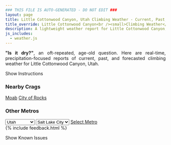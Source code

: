 ```yaml
---
### THIS FILE IS AUTO-GENERATED - DO NOT EDIT ###
layout: page
title: Little Cottonwood Canyon, Utah Climbing Weather - Current, Past, and Forecasted Report
title_override: Little Cottonwood Canyon<br /><small>Climbing Weather</small>
description: A lightweight weather report for Little Cottonwood Canyon, Utah. Optimized for slow internet connections.
js_includes:
  - weather.js
---
```


<section class="measure center lh-copy f5-ns f6 ph2 mv4" style="text-align: justify;">
<strong>"Is it dry?"</strong>, an oft-repeated, age-old question. Here are real-time,
precipitation-focused reports of current, past, and forecasted climbing weather for Little Cottonwood Canyon, Utah.
</section>

<p id="settings-toggle" class="mw5 b center tc hover-light-red black-70 pointer">Show Instructions</p>
<section id="settings" class="overflow-hidden" style="display:none;">
    <div class="mv2 ph2 center">
        <div class="fn f6 tc pv2">
            <p class="measure lh-copy center"><strong>Show/hide hourly forecasts</strong> by clicking the desired day.</p>
            <hr class="mw5 p0 mv2 o-60 b0 bt b--light-red light-red bg-light-red">
            <p class="measure lh-copy center"><strong>Current and Past conditions</strong> are measured by the nearest weather station. <strong>Forecast conditions</strong> are calculated and polled separately.</p>
            <hr class="mw5 p0 mv2 o-60 b0 bt b--light-red light-red bg-light-red">
            <p class="measure lh-copy center"><strong>Having issues?</strong> Try <a id="clear-cache" class="no-underline relative fancy-link light-red hover-light-red" href="#">clearing the local cache</a>.</p>
            <hr class="mw5 p0 mv2 o-60 b0 bt b--light-red light-red bg-light-red">
            <p class="measure lh-copy center">Weather data sourced from <a class="no-underline fancy-link relative light-red" target="_blank" href="https://www.weather.gov/documentation/services-web-api">weather.gov</a>.</p>
        </div>
    </div>
</section>
<section id="weather" data-crag="little-cottonwood-canyon-utah" class="mv4-ns mv3 ph2 center"></section>
<section id="nearby" class="tc lh-copy">
  <h3>Nearby Crags</h3>
<a class="nowrap no-underline fancy-link relative light-red mh3" href="/crags/moab-utah-weather.html">Moab</a>
<a class="nowrap no-underline fancy-link relative light-red mh3" href="/crags/city-of-rocks-idaho-weather.html">City of Rocks</a>
</section>
<section id="nearby" class="tc lh-copy">
  <h3>Other Metros</h3>
  <select class="ma1 bg-near-white pa2" id="stateSel">
    <option value="Texas">Texas</option>
    <option value="Washington">Washington</option>
    <option value="Colorado">Colorado</option>
    <option value="Tennessee">Tennessee</option>
    <option value="Utah" selected>Utah</option>
    <option value="California">California</option>
  </select>
  <select class="ma1 bg-near-white pa2" id="citySel">
    <option value="Salt Lake City" selected>Salt Lake City</option>
  </select>
  <a id="selectMetro" class="f6 link dim ph3 pv2 ma1 dib white bg-light-red" href="/crags/salt-lake-city-utah-weather.html">Select Metro</a>
  <script>
    var states = [];
    states["Texas"] = "Austin"
    states["Washington"] = "Seattle"
    states["Colorado"] = "Denver"
    states["Tennessee"] = "Nashville"
    states["Utah"] = "Salt Lake City"
    states["California"] = "San Francisco|Los Angeles"
  </script>
</section>
{% include feedback.html %}
<p id="issues-toggle" class="mw5 b center tc hover-light-red black-70 pointer">Show Known Issues</p>
<section id="issues" class="overflow-hidden tc f6">
</section>

<script>
  var weekly_SLC_102_165 = {"updated":"2021-04-29T08:33:39+00:00","units":"us","forecastGenerator":"BaselineForecastGenerator","generatedAt":"2021-04-29T08:42:06+00:00","updateTime":"2021-04-29T08:33:39+00:00","validTimes":"2021-04-29T02:00:00+00:00/P7DT23H","elevation":{"value":1872.0816,"unitCode":"unit:m"},"periods":[{"number":1,"name":"Overnight","startTime":"2021-04-29T02:00:00-06:00","endTime":"2021-04-29T06:00:00-06:00","isDaytime":false,"temperature":40,"temperatureUnit":"F","temperatureTrend":null,"windSpeed":"8 mph","windDirection":"E","icon":"https://api.weather.gov/icons/land/night/few?size=medium","shortForecast":"Mostly Clear","detailedForecast":"Mostly clear, with a low around 40. East wind around 8 mph."},{"number":2,"name":"Thursday","startTime":"2021-04-29T06:00:00-06:00","endTime":"2021-04-29T18:00:00-06:00","isDaytime":true,"temperature":66,"temperatureUnit":"F","temperatureTrend":null,"windSpeed":"6 mph","windDirection":"NNW","icon":"https://api.weather.gov/icons/land/day/few?size=medium","shortForecast":"Sunny","detailedForecast":"Sunny, with a high near 66. North northwest wind around 6 mph."},{"number":3,"name":"Thursday Night","startTime":"2021-04-29T18:00:00-06:00","endTime":"2021-04-30T06:00:00-06:00","isDaytime":false,"temperature":49,"temperatureUnit":"F","temperatureTrend":null,"windSpeed":"6 mph","windDirection":"ENE","icon":"https://api.weather.gov/icons/land/night/few?size=medium","shortForecast":"Mostly Clear","detailedForecast":"Mostly clear, with a low around 49. East northeast wind around 6 mph."},{"number":4,"name":"Friday","startTime":"2021-04-30T06:00:00-06:00","endTime":"2021-04-30T18:00:00-06:00","isDaytime":true,"temperature":75,"temperatureUnit":"F","temperatureTrend":null,"windSpeed":"6 mph","windDirection":"SSW","icon":"https://api.weather.gov/icons/land/day/few?size=medium","shortForecast":"Sunny","detailedForecast":"Sunny, with a high near 75. South southwest wind around 6 mph."},{"number":5,"name":"Friday Night","startTime":"2021-04-30T18:00:00-06:00","endTime":"2021-05-01T06:00:00-06:00","isDaytime":false,"temperature":54,"temperatureUnit":"F","temperatureTrend":null,"windSpeed":"6 mph","windDirection":"SE","icon":"https://api.weather.gov/icons/land/night/sct?size=medium","shortForecast":"Partly Cloudy","detailedForecast":"Partly cloudy, with a low around 54. Southeast wind around 6 mph."},{"number":6,"name":"Saturday","startTime":"2021-05-01T06:00:00-06:00","endTime":"2021-05-01T18:00:00-06:00","isDaytime":true,"temperature":74,"temperatureUnit":"F","temperatureTrend":null,"windSpeed":"8 mph","windDirection":"SSW","icon":"https://api.weather.gov/icons/land/day/bkn?size=medium","shortForecast":"Partly Sunny","detailedForecast":"Partly sunny, with a high near 74."},{"number":7,"name":"Saturday Night","startTime":"2021-05-01T18:00:00-06:00","endTime":"2021-05-02T06:00:00-06:00","isDaytime":false,"temperature":47,"temperatureUnit":"F","temperatureTrend":null,"windSpeed":"7 mph","windDirection":"NNW","icon":"https://api.weather.gov/icons/land/night/bkn?size=medium","shortForecast":"Mostly Cloudy","detailedForecast":"Mostly cloudy, with a low around 47."},{"number":8,"name":"Sunday","startTime":"2021-05-02T06:00:00-06:00","endTime":"2021-05-02T18:00:00-06:00","isDaytime":true,"temperature":59,"temperatureUnit":"F","temperatureTrend":null,"windSpeed":"6 to 10 mph","windDirection":"NNW","icon":"https://api.weather.gov/icons/land/day/rain_showers/tsra_sct?size=medium","shortForecast":"Chance Rain Showers","detailedForecast":"A chance of rain showers before noon, then a chance of showers and thunderstorms. Partly sunny, with a high near 59."},{"number":9,"name":"Sunday Night","startTime":"2021-05-02T18:00:00-06:00","endTime":"2021-05-03T06:00:00-06:00","isDaytime":false,"temperature":40,"temperatureUnit":"F","temperatureTrend":null,"windSpeed":"7 to 12 mph","windDirection":"NW","icon":"https://api.weather.gov/icons/land/night/sct?size=medium","shortForecast":"Partly Cloudy","detailedForecast":"Partly cloudy, with a low around 40."},{"number":10,"name":"Monday","startTime":"2021-05-03T06:00:00-06:00","endTime":"2021-05-03T18:00:00-06:00","isDaytime":true,"temperature":56,"temperatureUnit":"F","temperatureTrend":null,"windSpeed":"9 mph","windDirection":"NW","icon":"https://api.weather.gov/icons/land/day/snow?size=medium","shortForecast":"Slight Chance Rain And Snow Showers","detailedForecast":"A slight chance of rain and snow showers. Mostly sunny, with a high near 56."},{"number":11,"name":"Monday Night","startTime":"2021-05-03T18:00:00-06:00","endTime":"2021-05-04T06:00:00-06:00","isDaytime":false,"temperature":40,"temperatureUnit":"F","temperatureTrend":null,"windSpeed":"6 to 9 mph","windDirection":"NNE","icon":"https://api.weather.gov/icons/land/night/sct?size=medium","shortForecast":"Partly Cloudy","detailedForecast":"Partly cloudy, with a low around 40."},{"number":12,"name":"Tuesday","startTime":"2021-05-04T06:00:00-06:00","endTime":"2021-05-04T18:00:00-06:00","isDaytime":true,"temperature":60,"temperatureUnit":"F","temperatureTrend":null,"windSpeed":"6 to 9 mph","windDirection":"WSW","icon":"https://api.weather.gov/icons/land/day/sct/rain_showers?size=medium","shortForecast":"Mostly Sunny then Slight Chance Rain Showers","detailedForecast":"A slight chance of rain showers after noon. Mostly sunny, with a high near 60."},{"number":13,"name":"Tuesday Night","startTime":"2021-05-04T18:00:00-06:00","endTime":"2021-05-05T06:00:00-06:00","isDaytime":false,"temperature":43,"temperatureUnit":"F","temperatureTrend":null,"windSpeed":"6 to 9 mph","windDirection":"NNE","icon":"https://api.weather.gov/icons/land/night/few?size=medium","shortForecast":"Mostly Clear","detailedForecast":"Mostly clear, with a low around 43."},{"number":14,"name":"Wednesday","startTime":"2021-05-05T06:00:00-06:00","endTime":"2021-05-05T18:00:00-06:00","isDaytime":true,"temperature":66,"temperatureUnit":"F","temperatureTrend":null,"windSpeed":"7 mph","windDirection":"SW","icon":"https://api.weather.gov/icons/land/day/few?size=medium","shortForecast":"Sunny","detailedForecast":"Sunny, with a high near 66."}]}
  var hourly_SLC_102_165 = {"@context":["https://geojson.org/geojson-ld/geojson-context.jsonld",{"@version":"1.1","wx":"https://api.weather.gov/ontology#","geo":"http://www.opengis.net/ont/geosparql#","unit":"http://codes.wmo.int/common/unit/","@vocab":"https://api.weather.gov/ontology#"}],"type":"Feature","geometry":{"type":"Polygon","coordinates":[[[-111.7980097,40.5728371],[-111.79443739999999,40.5510443],[-111.765784,40.5537528],[-111.7693503,40.575545899999995],[-111.7980097,40.5728371]]]},"properties":{"updated":"2021-04-29T08:33:39+00:00","units":"us","forecastGenerator":"HourlyForecastGenerator","generatedAt":"2021-04-29T08:42:07+00:00","updateTime":"2021-04-29T08:33:39+00:00","validTimes":"2021-04-29T02:00:00+00:00/P7DT23H","elevation":{"value":1872.0816,"unitCode":"unit:m"},"periods":[{"number":1,"name":"","startTime":"2021-04-29T02:00:00-06:00","endTime":"2021-04-29T03:00:00-06:00","isDaytime":false,"temperature":43,"temperatureUnit":"F","temperatureTrend":null,"windSpeed":"8 mph","windDirection":"E","icon":"https://api.weather.gov/icons/land/night/skc?size=small","shortForecast":"Clear","detailedForecast":""},{"number":2,"name":"","startTime":"2021-04-29T03:00:00-06:00","endTime":"2021-04-29T04:00:00-06:00","isDaytime":false,"temperature":41,"temperatureUnit":"F","temperatureTrend":null,"windSpeed":"8 mph","windDirection":"E","icon":"https://api.weather.gov/icons/land/night/few?size=small","shortForecast":"Mostly Clear","detailedForecast":""},{"number":3,"name":"","startTime":"2021-04-29T04:00:00-06:00","endTime":"2021-04-29T05:00:00-06:00","isDaytime":false,"temperature":41,"temperatureUnit":"F","temperatureTrend":null,"windSpeed":"8 mph","windDirection":"E","icon":"https://api.weather.gov/icons/land/night/few?size=small","shortForecast":"Mostly Clear","detailedForecast":""},{"number":4,"name":"","startTime":"2021-04-29T05:00:00-06:00","endTime":"2021-04-29T06:00:00-06:00","isDaytime":false,"temperature":41,"temperatureUnit":"F","temperatureTrend":null,"windSpeed":"8 mph","windDirection":"E","icon":"https://api.weather.gov/icons/land/night/few?size=small","shortForecast":"Mostly Clear","detailedForecast":""},{"number":5,"name":"","startTime":"2021-04-29T06:00:00-06:00","endTime":"2021-04-29T07:00:00-06:00","isDaytime":true,"temperature":40,"temperatureUnit":"F","temperatureTrend":null,"windSpeed":"6 mph","windDirection":"E","icon":"https://api.weather.gov/icons/land/day/skc?size=small","shortForecast":"Sunny","detailedForecast":""},{"number":6,"name":"","startTime":"2021-04-29T07:00:00-06:00","endTime":"2021-04-29T08:00:00-06:00","isDaytime":true,"temperature":42,"temperatureUnit":"F","temperatureTrend":null,"windSpeed":"6 mph","windDirection":"E","icon":"https://api.weather.gov/icons/land/day/skc?size=small","shortForecast":"Sunny","detailedForecast":""},{"number":7,"name":"","startTime":"2021-04-29T08:00:00-06:00","endTime":"2021-04-29T09:00:00-06:00","isDaytime":true,"temperature":43,"temperatureUnit":"F","temperatureTrend":null,"windSpeed":"6 mph","windDirection":"E","icon":"https://api.weather.gov/icons/land/day/skc?size=small","shortForecast":"Sunny","detailedForecast":""},{"number":8,"name":"","startTime":"2021-04-29T09:00:00-06:00","endTime":"2021-04-29T10:00:00-06:00","isDaytime":true,"temperature":47,"temperatureUnit":"F","temperatureTrend":null,"windSpeed":"3 mph","windDirection":"WNW","icon":"https://api.weather.gov/icons/land/day/few?size=small","shortForecast":"Sunny","detailedForecast":""},{"number":9,"name":"","startTime":"2021-04-29T10:00:00-06:00","endTime":"2021-04-29T11:00:00-06:00","isDaytime":true,"temperature":52,"temperatureUnit":"F","temperatureTrend":null,"windSpeed":"3 mph","windDirection":"WNW","icon":"https://api.weather.gov/icons/land/day/few?size=small","shortForecast":"Sunny","detailedForecast":""},{"number":10,"name":"","startTime":"2021-04-29T11:00:00-06:00","endTime":"2021-04-29T12:00:00-06:00","isDaytime":true,"temperature":55,"temperatureUnit":"F","temperatureTrend":null,"windSpeed":"3 mph","windDirection":"WNW","icon":"https://api.weather.gov/icons/land/day/few?size=small","shortForecast":"Sunny","detailedForecast":""},{"number":11,"name":"","startTime":"2021-04-29T12:00:00-06:00","endTime":"2021-04-29T13:00:00-06:00","isDaytime":true,"temperature":58,"temperatureUnit":"F","temperatureTrend":null,"windSpeed":"6 mph","windDirection":"NW","icon":"https://api.weather.gov/icons/land/day/few?size=small","shortForecast":"Sunny","detailedForecast":""},{"number":12,"name":"","startTime":"2021-04-29T13:00:00-06:00","endTime":"2021-04-29T14:00:00-06:00","isDaytime":true,"temperature":61,"temperatureUnit":"F","temperatureTrend":null,"windSpeed":"6 mph","windDirection":"NW","icon":"https://api.weather.gov/icons/land/day/few?size=small","shortForecast":"Sunny","detailedForecast":""},{"number":13,"name":"","startTime":"2021-04-29T14:00:00-06:00","endTime":"2021-04-29T15:00:00-06:00","isDaytime":true,"temperature":63,"temperatureUnit":"F","temperatureTrend":null,"windSpeed":"6 mph","windDirection":"NW","icon":"https://api.weather.gov/icons/land/day/few?size=small","shortForecast":"Sunny","detailedForecast":""},{"number":14,"name":"","startTime":"2021-04-29T15:00:00-06:00","endTime":"2021-04-29T16:00:00-06:00","isDaytime":true,"temperature":66,"temperatureUnit":"F","temperatureTrend":null,"windSpeed":"6 mph","windDirection":"NNW","icon":"https://api.weather.gov/icons/land/day/few?size=small","shortForecast":"Sunny","detailedForecast":""},{"number":15,"name":"","startTime":"2021-04-29T16:00:00-06:00","endTime":"2021-04-29T17:00:00-06:00","isDaytime":true,"temperature":66,"temperatureUnit":"F","temperatureTrend":null,"windSpeed":"6 mph","windDirection":"NNW","icon":"https://api.weather.gov/icons/land/day/few?size=small","shortForecast":"Sunny","detailedForecast":""},{"number":16,"name":"","startTime":"2021-04-29T17:00:00-06:00","endTime":"2021-04-29T18:00:00-06:00","isDaytime":true,"temperature":66,"temperatureUnit":"F","temperatureTrend":null,"windSpeed":"6 mph","windDirection":"NNW","icon":"https://api.weather.gov/icons/land/day/few?size=small","shortForecast":"Sunny","detailedForecast":""},{"number":17,"name":"","startTime":"2021-04-29T18:00:00-06:00","endTime":"2021-04-29T19:00:00-06:00","isDaytime":false,"temperature":66,"temperatureUnit":"F","temperatureTrend":null,"windSpeed":"5 mph","windDirection":"N","icon":"https://api.weather.gov/icons/land/night/few?size=small","shortForecast":"Mostly Clear","detailedForecast":""},{"number":18,"name":"","startTime":"2021-04-29T19:00:00-06:00","endTime":"2021-04-29T20:00:00-06:00","isDaytime":false,"temperature":63,"temperatureUnit":"F","temperatureTrend":null,"windSpeed":"5 mph","windDirection":"N","icon":"https://api.weather.gov/icons/land/night/few?size=small","shortForecast":"Mostly Clear","detailedForecast":""},{"number":19,"name":"","startTime":"2021-04-29T20:00:00-06:00","endTime":"2021-04-29T21:00:00-06:00","isDaytime":false,"temperature":58,"temperatureUnit":"F","temperatureTrend":null,"windSpeed":"5 mph","windDirection":"N","icon":"https://api.weather.gov/icons/land/night/few?size=small","shortForecast":"Mostly Clear","detailedForecast":""},{"number":20,"name":"","startTime":"2021-04-29T21:00:00-06:00","endTime":"2021-04-29T22:00:00-06:00","isDaytime":false,"temperature":54,"temperatureUnit":"F","temperatureTrend":null,"windSpeed":"5 mph","windDirection":"E","icon":"https://api.weather.gov/icons/land/night/few?size=small","shortForecast":"Mostly Clear","detailedForecast":""},{"number":21,"name":"","startTime":"2021-04-29T22:00:00-06:00","endTime":"2021-04-29T23:00:00-06:00","isDaytime":false,"temperature":54,"temperatureUnit":"F","temperatureTrend":null,"windSpeed":"5 mph","windDirection":"E","icon":"https://api.weather.gov/icons/land/night/few?size=small","shortForecast":"Mostly Clear","detailedForecast":""},{"number":22,"name":"","startTime":"2021-04-29T23:00:00-06:00","endTime":"2021-04-30T00:00:00-06:00","isDaytime":false,"temperature":53,"temperatureUnit":"F","temperatureTrend":null,"windSpeed":"5 mph","windDirection":"E","icon":"https://api.weather.gov/icons/land/night/few?size=small","shortForecast":"Mostly Clear","detailedForecast":""},{"number":23,"name":"","startTime":"2021-04-30T00:00:00-06:00","endTime":"2021-04-30T01:00:00-06:00","isDaytime":false,"temperature":52,"temperatureUnit":"F","temperatureTrend":null,"windSpeed":"6 mph","windDirection":"E","icon":"https://api.weather.gov/icons/land/night/few?size=small","shortForecast":"Mostly Clear","detailedForecast":""},{"number":24,"name":"","startTime":"2021-04-30T01:00:00-06:00","endTime":"2021-04-30T02:00:00-06:00","isDaytime":false,"temperature":52,"temperatureUnit":"F","temperatureTrend":null,"windSpeed":"6 mph","windDirection":"E","icon":"https://api.weather.gov/icons/land/night/few?size=small","shortForecast":"Mostly Clear","detailedForecast":""},{"number":25,"name":"","startTime":"2021-04-30T02:00:00-06:00","endTime":"2021-04-30T03:00:00-06:00","isDaytime":false,"temperature":52,"temperatureUnit":"F","temperatureTrend":null,"windSpeed":"6 mph","windDirection":"E","icon":"https://api.weather.gov/icons/land/night/few?size=small","shortForecast":"Mostly Clear","detailedForecast":""},{"number":26,"name":"","startTime":"2021-04-30T03:00:00-06:00","endTime":"2021-04-30T04:00:00-06:00","isDaytime":false,"temperature":52,"temperatureUnit":"F","temperatureTrend":null,"windSpeed":"6 mph","windDirection":"E","icon":"https://api.weather.gov/icons/land/night/few?size=small","shortForecast":"Mostly Clear","detailedForecast":""},{"number":27,"name":"","startTime":"2021-04-30T04:00:00-06:00","endTime":"2021-04-30T05:00:00-06:00","isDaytime":false,"temperature":50,"temperatureUnit":"F","temperatureTrend":null,"windSpeed":"6 mph","windDirection":"E","icon":"https://api.weather.gov/icons/land/night/few?size=small","shortForecast":"Mostly Clear","detailedForecast":""},{"number":28,"name":"","startTime":"2021-04-30T05:00:00-06:00","endTime":"2021-04-30T06:00:00-06:00","isDaytime":false,"temperature":50,"temperatureUnit":"F","temperatureTrend":null,"windSpeed":"6 mph","windDirection":"E","icon":"https://api.weather.gov/icons/land/night/few?size=small","shortForecast":"Mostly Clear","detailedForecast":""},{"number":29,"name":"","startTime":"2021-04-30T06:00:00-06:00","endTime":"2021-04-30T07:00:00-06:00","isDaytime":true,"temperature":49,"temperatureUnit":"F","temperatureTrend":null,"windSpeed":"6 mph","windDirection":"ESE","icon":"https://api.weather.gov/icons/land/day/few?size=small","shortForecast":"Sunny","detailedForecast":""},{"number":30,"name":"","startTime":"2021-04-30T07:00:00-06:00","endTime":"2021-04-30T08:00:00-06:00","isDaytime":true,"temperature":51,"temperatureUnit":"F","temperatureTrend":null,"windSpeed":"6 mph","windDirection":"ESE","icon":"https://api.weather.gov/icons/land/day/few?size=small","shortForecast":"Sunny","detailedForecast":""},{"number":31,"name":"","startTime":"2021-04-30T08:00:00-06:00","endTime":"2021-04-30T09:00:00-06:00","isDaytime":true,"temperature":53,"temperatureUnit":"F","temperatureTrend":null,"windSpeed":"6 mph","windDirection":"ESE","icon":"https://api.weather.gov/icons/land/day/few?size=small","shortForecast":"Sunny","detailedForecast":""},{"number":32,"name":"","startTime":"2021-04-30T09:00:00-06:00","endTime":"2021-04-30T10:00:00-06:00","isDaytime":true,"temperature":56,"temperatureUnit":"F","temperatureTrend":null,"windSpeed":"5 mph","windDirection":"S","icon":"https://api.weather.gov/icons/land/day/few?size=small","shortForecast":"Sunny","detailedForecast":""},{"number":33,"name":"","startTime":"2021-04-30T10:00:00-06:00","endTime":"2021-04-30T11:00:00-06:00","isDaytime":true,"temperature":59,"temperatureUnit":"F","temperatureTrend":null,"windSpeed":"5 mph","windDirection":"S","icon":"https://api.weather.gov/icons/land/day/few?size=small","shortForecast":"Sunny","detailedForecast":""},{"number":34,"name":"","startTime":"2021-04-30T11:00:00-06:00","endTime":"2021-04-30T12:00:00-06:00","isDaytime":true,"temperature":64,"temperatureUnit":"F","temperatureTrend":null,"windSpeed":"5 mph","windDirection":"S","icon":"https://api.weather.gov/icons/land/day/few?size=small","shortForecast":"Sunny","detailedForecast":""},{"number":35,"name":"","startTime":"2021-04-30T12:00:00-06:00","endTime":"2021-04-30T13:00:00-06:00","isDaytime":true,"temperature":67,"temperatureUnit":"F","temperatureTrend":null,"windSpeed":"6 mph","windDirection":"WSW","icon":"https://api.weather.gov/icons/land/day/few?size=small","shortForecast":"Sunny","detailedForecast":""},{"number":36,"name":"","startTime":"2021-04-30T13:00:00-06:00","endTime":"2021-04-30T14:00:00-06:00","isDaytime":true,"temperature":69,"temperatureUnit":"F","temperatureTrend":null,"windSpeed":"6 mph","windDirection":"WSW","icon":"https://api.weather.gov/icons/land/day/few?size=small","shortForecast":"Sunny","detailedForecast":""},{"number":37,"name":"","startTime":"2021-04-30T14:00:00-06:00","endTime":"2021-04-30T15:00:00-06:00","isDaytime":true,"temperature":71,"temperatureUnit":"F","temperatureTrend":null,"windSpeed":"6 mph","windDirection":"WSW","icon":"https://api.weather.gov/icons/land/day/few?size=small","shortForecast":"Sunny","detailedForecast":""},{"number":38,"name":"","startTime":"2021-04-30T15:00:00-06:00","endTime":"2021-04-30T16:00:00-06:00","isDaytime":true,"temperature":73,"temperatureUnit":"F","temperatureTrend":null,"windSpeed":"6 mph","windDirection":"W","icon":"https://api.weather.gov/icons/land/day/sct?size=small","shortForecast":"Mostly Sunny","detailedForecast":""},{"number":39,"name":"","startTime":"2021-04-30T16:00:00-06:00","endTime":"2021-04-30T17:00:00-06:00","isDaytime":true,"temperature":74,"temperatureUnit":"F","temperatureTrend":null,"windSpeed":"6 mph","windDirection":"W","icon":"https://api.weather.gov/icons/land/day/sct?size=small","shortForecast":"Mostly Sunny","detailedForecast":""},{"number":40,"name":"","startTime":"2021-04-30T17:00:00-06:00","endTime":"2021-04-30T18:00:00-06:00","isDaytime":true,"temperature":75,"temperatureUnit":"F","temperatureTrend":null,"windSpeed":"6 mph","windDirection":"W","icon":"https://api.weather.gov/icons/land/day/sct?size=small","shortForecast":"Mostly Sunny","detailedForecast":""},{"number":41,"name":"","startTime":"2021-04-30T18:00:00-06:00","endTime":"2021-04-30T19:00:00-06:00","isDaytime":false,"temperature":74,"temperatureUnit":"F","temperatureTrend":null,"windSpeed":"5 mph","windDirection":"WNW","icon":"https://api.weather.gov/icons/land/night/sct?size=small","shortForecast":"Partly Cloudy","detailedForecast":""},{"number":42,"name":"","startTime":"2021-04-30T19:00:00-06:00","endTime":"2021-04-30T20:00:00-06:00","isDaytime":false,"temperature":71,"temperatureUnit":"F","temperatureTrend":null,"windSpeed":"5 mph","windDirection":"WNW","icon":"https://api.weather.gov/icons/land/night/sct?size=small","shortForecast":"Partly Cloudy","detailedForecast":""},{"number":43,"name":"","startTime":"2021-04-30T20:00:00-06:00","endTime":"2021-04-30T21:00:00-06:00","isDaytime":false,"temperature":66,"temperatureUnit":"F","temperatureTrend":null,"windSpeed":"5 mph","windDirection":"WNW","icon":"https://api.weather.gov/icons/land/night/sct?size=small","shortForecast":"Partly Cloudy","detailedForecast":""},{"number":44,"name":"","startTime":"2021-04-30T21:00:00-06:00","endTime":"2021-04-30T22:00:00-06:00","isDaytime":false,"temperature":62,"temperatureUnit":"F","temperatureTrend":null,"windSpeed":"6 mph","windDirection":"ESE","icon":"https://api.weather.gov/icons/land/night/sct?size=small","shortForecast":"Partly Cloudy","detailedForecast":""},{"number":45,"name":"","startTime":"2021-04-30T22:00:00-06:00","endTime":"2021-04-30T23:00:00-06:00","isDaytime":false,"temperature":60,"temperatureUnit":"F","temperatureTrend":null,"windSpeed":"6 mph","windDirection":"ESE","icon":"https://api.weather.gov/icons/land/night/sct?size=small","shortForecast":"Partly Cloudy","detailedForecast":""},{"number":46,"name":"","startTime":"2021-04-30T23:00:00-06:00","endTime":"2021-05-01T00:00:00-06:00","isDaytime":false,"temperature":59,"temperatureUnit":"F","temperatureTrend":null,"windSpeed":"6 mph","windDirection":"ESE","icon":"https://api.weather.gov/icons/land/night/sct?size=small","shortForecast":"Partly Cloudy","detailedForecast":""},{"number":47,"name":"","startTime":"2021-05-01T00:00:00-06:00","endTime":"2021-05-01T01:00:00-06:00","isDaytime":false,"temperature":58,"temperatureUnit":"F","temperatureTrend":null,"windSpeed":"6 mph","windDirection":"ESE","icon":"https://api.weather.gov/icons/land/night/sct?size=small","shortForecast":"Partly Cloudy","detailedForecast":""},{"number":48,"name":"","startTime":"2021-05-01T01:00:00-06:00","endTime":"2021-05-01T02:00:00-06:00","isDaytime":false,"temperature":58,"temperatureUnit":"F","temperatureTrend":null,"windSpeed":"6 mph","windDirection":"ESE","icon":"https://api.weather.gov/icons/land/night/sct?size=small","shortForecast":"Partly Cloudy","detailedForecast":""},{"number":49,"name":"","startTime":"2021-05-01T02:00:00-06:00","endTime":"2021-05-01T03:00:00-06:00","isDaytime":false,"temperature":58,"temperatureUnit":"F","temperatureTrend":null,"windSpeed":"6 mph","windDirection":"ESE","icon":"https://api.weather.gov/icons/land/night/sct?size=small","shortForecast":"Partly Cloudy","detailedForecast":""},{"number":50,"name":"","startTime":"2021-05-01T03:00:00-06:00","endTime":"2021-05-01T04:00:00-06:00","isDaytime":false,"temperature":57,"temperatureUnit":"F","temperatureTrend":null,"windSpeed":"6 mph","windDirection":"SE","icon":"https://api.weather.gov/icons/land/night/sct?size=small","shortForecast":"Partly Cloudy","detailedForecast":""},{"number":51,"name":"","startTime":"2021-05-01T04:00:00-06:00","endTime":"2021-05-01T05:00:00-06:00","isDaytime":false,"temperature":56,"temperatureUnit":"F","temperatureTrend":null,"windSpeed":"6 mph","windDirection":"SE","icon":"https://api.weather.gov/icons/land/night/sct?size=small","shortForecast":"Partly Cloudy","detailedForecast":""},{"number":52,"name":"","startTime":"2021-05-01T05:00:00-06:00","endTime":"2021-05-01T06:00:00-06:00","isDaytime":false,"temperature":55,"temperatureUnit":"F","temperatureTrend":null,"windSpeed":"6 mph","windDirection":"SE","icon":"https://api.weather.gov/icons/land/night/sct?size=small","shortForecast":"Partly Cloudy","detailedForecast":""},{"number":53,"name":"","startTime":"2021-05-01T06:00:00-06:00","endTime":"2021-05-01T07:00:00-06:00","isDaytime":true,"temperature":54,"temperatureUnit":"F","temperatureTrend":null,"windSpeed":"8 mph","windDirection":"SE","icon":"https://api.weather.gov/icons/land/day/bkn?size=small","shortForecast":"Partly Sunny","detailedForecast":""},{"number":54,"name":"","startTime":"2021-05-01T07:00:00-06:00","endTime":"2021-05-01T08:00:00-06:00","isDaytime":true,"temperature":54,"temperatureUnit":"F","temperatureTrend":null,"windSpeed":"8 mph","windDirection":"SE","icon":"https://api.weather.gov/icons/land/day/bkn?size=small","shortForecast":"Partly Sunny","detailedForecast":""},{"number":55,"name":"","startTime":"2021-05-01T08:00:00-06:00","endTime":"2021-05-01T09:00:00-06:00","isDaytime":true,"temperature":56,"temperatureUnit":"F","temperatureTrend":null,"windSpeed":"8 mph","windDirection":"SE","icon":"https://api.weather.gov/icons/land/day/bkn?size=small","shortForecast":"Partly Sunny","detailedForecast":""},{"number":56,"name":"","startTime":"2021-05-01T09:00:00-06:00","endTime":"2021-05-01T10:00:00-06:00","isDaytime":true,"temperature":59,"temperatureUnit":"F","temperatureTrend":null,"windSpeed":"7 mph","windDirection":"S","icon":"https://api.weather.gov/icons/land/day/bkn?size=small","shortForecast":"Partly Sunny","detailedForecast":""},{"number":57,"name":"","startTime":"2021-05-01T10:00:00-06:00","endTime":"2021-05-01T11:00:00-06:00","isDaytime":true,"temperature":63,"temperatureUnit":"F","temperatureTrend":null,"windSpeed":"7 mph","windDirection":"S","icon":"https://api.weather.gov/icons/land/day/bkn?size=small","shortForecast":"Partly Sunny","detailedForecast":""},{"number":58,"name":"","startTime":"2021-05-01T11:00:00-06:00","endTime":"2021-05-01T12:00:00-06:00","isDaytime":true,"temperature":68,"temperatureUnit":"F","temperatureTrend":null,"windSpeed":"7 mph","windDirection":"S","icon":"https://api.weather.gov/icons/land/day/bkn?size=small","shortForecast":"Partly Sunny","detailedForecast":""},{"number":59,"name":"","startTime":"2021-05-01T12:00:00-06:00","endTime":"2021-05-01T13:00:00-06:00","isDaytime":true,"temperature":71,"temperatureUnit":"F","temperatureTrend":null,"windSpeed":"7 mph","windDirection":"SSW","icon":"https://api.weather.gov/icons/land/day/bkn?size=small","shortForecast":"Mostly Cloudy","detailedForecast":""},{"number":60,"name":"","startTime":"2021-05-01T13:00:00-06:00","endTime":"2021-05-01T14:00:00-06:00","isDaytime":true,"temperature":73,"temperatureUnit":"F","temperatureTrend":null,"windSpeed":"7 mph","windDirection":"SSW","icon":"https://api.weather.gov/icons/land/day/bkn?size=small","shortForecast":"Mostly Cloudy","detailedForecast":""},{"number":61,"name":"","startTime":"2021-05-01T14:00:00-06:00","endTime":"2021-05-01T15:00:00-06:00","isDaytime":true,"temperature":74,"temperatureUnit":"F","temperatureTrend":null,"windSpeed":"7 mph","windDirection":"SSW","icon":"https://api.weather.gov/icons/land/day/bkn?size=small","shortForecast":"Mostly Cloudy","detailedForecast":""},{"number":62,"name":"","startTime":"2021-05-01T15:00:00-06:00","endTime":"2021-05-01T16:00:00-06:00","isDaytime":true,"temperature":74,"temperatureUnit":"F","temperatureTrend":null,"windSpeed":"8 mph","windDirection":"W","icon":"https://api.weather.gov/icons/land/day/bkn?size=small","shortForecast":"Mostly Cloudy","detailedForecast":""},{"number":63,"name":"","startTime":"2021-05-01T16:00:00-06:00","endTime":"2021-05-01T17:00:00-06:00","isDaytime":true,"temperature":73,"temperatureUnit":"F","temperatureTrend":null,"windSpeed":"8 mph","windDirection":"W","icon":"https://api.weather.gov/icons/land/day/bkn?size=small","shortForecast":"Mostly Cloudy","detailedForecast":""},{"number":64,"name":"","startTime":"2021-05-01T17:00:00-06:00","endTime":"2021-05-01T18:00:00-06:00","isDaytime":true,"temperature":72,"temperatureUnit":"F","temperatureTrend":null,"windSpeed":"8 mph","windDirection":"W","icon":"https://api.weather.gov/icons/land/day/bkn?size=small","shortForecast":"Mostly Cloudy","detailedForecast":""},{"number":65,"name":"","startTime":"2021-05-01T18:00:00-06:00","endTime":"2021-05-01T19:00:00-06:00","isDaytime":false,"temperature":71,"temperatureUnit":"F","temperatureTrend":null,"windSpeed":"7 mph","windDirection":"NW","icon":"https://api.weather.gov/icons/land/night/bkn?size=small","shortForecast":"Mostly Cloudy","detailedForecast":""},{"number":66,"name":"","startTime":"2021-05-01T19:00:00-06:00","endTime":"2021-05-01T20:00:00-06:00","isDaytime":false,"temperature":67,"temperatureUnit":"F","temperatureTrend":null,"windSpeed":"7 mph","windDirection":"NW","icon":"https://api.weather.gov/icons/land/night/bkn?size=small","shortForecast":"Mostly Cloudy","detailedForecast":""},{"number":67,"name":"","startTime":"2021-05-01T20:00:00-06:00","endTime":"2021-05-01T21:00:00-06:00","isDaytime":false,"temperature":64,"temperatureUnit":"F","temperatureTrend":null,"windSpeed":"7 mph","windDirection":"NW","icon":"https://api.weather.gov/icons/land/night/bkn?size=small","shortForecast":"Mostly Cloudy","detailedForecast":""},{"number":68,"name":"","startTime":"2021-05-01T21:00:00-06:00","endTime":"2021-05-01T22:00:00-06:00","isDaytime":false,"temperature":61,"temperatureUnit":"F","temperatureTrend":null,"windSpeed":"7 mph","windDirection":"NNW","icon":"https://api.weather.gov/icons/land/night/sct?size=small","shortForecast":"Partly Cloudy","detailedForecast":""},{"number":69,"name":"","startTime":"2021-05-01T22:00:00-06:00","endTime":"2021-05-01T23:00:00-06:00","isDaytime":false,"temperature":58,"temperatureUnit":"F","temperatureTrend":null,"windSpeed":"7 mph","windDirection":"NNW","icon":"https://api.weather.gov/icons/land/night/sct?size=small","shortForecast":"Partly Cloudy","detailedForecast":""},{"number":70,"name":"","startTime":"2021-05-01T23:00:00-06:00","endTime":"2021-05-02T00:00:00-06:00","isDaytime":false,"temperature":56,"temperatureUnit":"F","temperatureTrend":null,"windSpeed":"7 mph","windDirection":"NNW","icon":"https://api.weather.gov/icons/land/night/sct?size=small","shortForecast":"Partly Cloudy","detailedForecast":""},{"number":71,"name":"","startTime":"2021-05-02T00:00:00-06:00","endTime":"2021-05-02T01:00:00-06:00","isDaytime":false,"temperature":55,"temperatureUnit":"F","temperatureTrend":null,"windSpeed":"7 mph","windDirection":"N","icon":"https://api.weather.gov/icons/land/night/sct?size=small","shortForecast":"Partly Cloudy","detailedForecast":""},{"number":72,"name":"","startTime":"2021-05-02T01:00:00-06:00","endTime":"2021-05-02T02:00:00-06:00","isDaytime":false,"temperature":54,"temperatureUnit":"F","temperatureTrend":null,"windSpeed":"7 mph","windDirection":"N","icon":"https://api.weather.gov/icons/land/night/sct?size=small","shortForecast":"Partly Cloudy","detailedForecast":""},{"number":73,"name":"","startTime":"2021-05-02T02:00:00-06:00","endTime":"2021-05-02T03:00:00-06:00","isDaytime":false,"temperature":53,"temperatureUnit":"F","temperatureTrend":null,"windSpeed":"7 mph","windDirection":"N","icon":"https://api.weather.gov/icons/land/night/sct?size=small","shortForecast":"Partly Cloudy","detailedForecast":""},{"number":74,"name":"","startTime":"2021-05-02T03:00:00-06:00","endTime":"2021-05-02T04:00:00-06:00","isDaytime":false,"temperature":52,"temperatureUnit":"F","temperatureTrend":null,"windSpeed":"6 mph","windDirection":"N","icon":"https://api.weather.gov/icons/land/night/bkn?size=small","shortForecast":"Mostly Cloudy","detailedForecast":""},{"number":75,"name":"","startTime":"2021-05-02T04:00:00-06:00","endTime":"2021-05-02T05:00:00-06:00","isDaytime":false,"temperature":50,"temperatureUnit":"F","temperatureTrend":null,"windSpeed":"6 mph","windDirection":"N","icon":"https://api.weather.gov/icons/land/night/bkn?size=small","shortForecast":"Mostly Cloudy","detailedForecast":""},{"number":76,"name":"","startTime":"2021-05-02T05:00:00-06:00","endTime":"2021-05-02T06:00:00-06:00","isDaytime":false,"temperature":48,"temperatureUnit":"F","temperatureTrend":null,"windSpeed":"6 mph","windDirection":"N","icon":"https://api.weather.gov/icons/land/night/bkn?size=small","shortForecast":"Mostly Cloudy","detailedForecast":""},{"number":77,"name":"","startTime":"2021-05-02T06:00:00-06:00","endTime":"2021-05-02T07:00:00-06:00","isDaytime":true,"temperature":47,"temperatureUnit":"F","temperatureTrend":null,"windSpeed":"6 mph","windDirection":"N","icon":"https://api.weather.gov/icons/land/day/rain_showers?size=small","shortForecast":"Chance Rain Showers","detailedForecast":""},{"number":78,"name":"","startTime":"2021-05-02T07:00:00-06:00","endTime":"2021-05-02T08:00:00-06:00","isDaytime":true,"temperature":47,"temperatureUnit":"F","temperatureTrend":null,"windSpeed":"6 mph","windDirection":"N","icon":"https://api.weather.gov/icons/land/day/rain_showers?size=small","shortForecast":"Chance Rain Showers","detailedForecast":""},{"number":79,"name":"","startTime":"2021-05-02T08:00:00-06:00","endTime":"2021-05-02T09:00:00-06:00","isDaytime":true,"temperature":48,"temperatureUnit":"F","temperatureTrend":null,"windSpeed":"6 mph","windDirection":"N","icon":"https://api.weather.gov/icons/land/day/rain_showers?size=small","shortForecast":"Chance Rain Showers","detailedForecast":""},{"number":80,"name":"","startTime":"2021-05-02T09:00:00-06:00","endTime":"2021-05-02T10:00:00-06:00","isDaytime":true,"temperature":49,"temperatureUnit":"F","temperatureTrend":null,"windSpeed":"7 mph","windDirection":"NW","icon":"https://api.weather.gov/icons/land/day/rain_showers?size=small","shortForecast":"Chance Rain Showers","detailedForecast":""},{"number":81,"name":"","startTime":"2021-05-02T10:00:00-06:00","endTime":"2021-05-02T11:00:00-06:00","isDaytime":true,"temperature":51,"temperatureUnit":"F","temperatureTrend":null,"windSpeed":"7 mph","windDirection":"NW","icon":"https://api.weather.gov/icons/land/day/rain_showers?size=small","shortForecast":"Chance Rain Showers","detailedForecast":""},{"number":82,"name":"","startTime":"2021-05-02T11:00:00-06:00","endTime":"2021-05-02T12:00:00-06:00","isDaytime":true,"temperature":53,"temperatureUnit":"F","temperatureTrend":null,"windSpeed":"7 mph","windDirection":"NW","icon":"https://api.weather.gov/icons/land/day/rain_showers?size=small","shortForecast":"Chance Rain Showers","detailedForecast":""},{"number":83,"name":"","startTime":"2021-05-02T12:00:00-06:00","endTime":"2021-05-02T13:00:00-06:00","isDaytime":true,"temperature":55,"temperatureUnit":"F","temperatureTrend":null,"windSpeed":"10 mph","windDirection":"NW","icon":"https://api.weather.gov/icons/land/day/tsra_sct?size=small","shortForecast":"Chance Showers And Thunderstorms","detailedForecast":""},{"number":84,"name":"","startTime":"2021-05-02T13:00:00-06:00","endTime":"2021-05-02T14:00:00-06:00","isDaytime":true,"temperature":56,"temperatureUnit":"F","temperatureTrend":null,"windSpeed":"10 mph","windDirection":"NW","icon":"https://api.weather.gov/icons/land/day/tsra_sct?size=small","shortForecast":"Chance Showers And Thunderstorms","detailedForecast":""},{"number":85,"name":"","startTime":"2021-05-02T14:00:00-06:00","endTime":"2021-05-02T15:00:00-06:00","isDaytime":true,"temperature":56,"temperatureUnit":"F","temperatureTrend":null,"windSpeed":"10 mph","windDirection":"NW","icon":"https://api.weather.gov/icons/land/day/tsra_sct?size=small","shortForecast":"Chance Showers And Thunderstorms","detailedForecast":""},{"number":86,"name":"","startTime":"2021-05-02T15:00:00-06:00","endTime":"2021-05-02T16:00:00-06:00","isDaytime":true,"temperature":56,"temperatureUnit":"F","temperatureTrend":null,"windSpeed":"10 mph","windDirection":"NW","icon":"https://api.weather.gov/icons/land/day/tsra_hi?size=small","shortForecast":"Chance Showers And Thunderstorms","detailedForecast":""},{"number":87,"name":"","startTime":"2021-05-02T16:00:00-06:00","endTime":"2021-05-02T17:00:00-06:00","isDaytime":true,"temperature":56,"temperatureUnit":"F","temperatureTrend":null,"windSpeed":"10 mph","windDirection":"NW","icon":"https://api.weather.gov/icons/land/day/tsra_hi?size=small","shortForecast":"Chance Showers And Thunderstorms","detailedForecast":""},{"number":88,"name":"","startTime":"2021-05-02T17:00:00-06:00","endTime":"2021-05-02T18:00:00-06:00","isDaytime":true,"temperature":57,"temperatureUnit":"F","temperatureTrend":null,"windSpeed":"10 mph","windDirection":"NW","icon":"https://api.weather.gov/icons/land/day/tsra_hi?size=small","shortForecast":"Chance Showers And Thunderstorms","detailedForecast":""},{"number":89,"name":"","startTime":"2021-05-02T18:00:00-06:00","endTime":"2021-05-02T19:00:00-06:00","isDaytime":false,"temperature":56,"temperatureUnit":"F","temperatureTrend":null,"windSpeed":"12 mph","windDirection":"NW","icon":"https://api.weather.gov/icons/land/night/sct?size=small","shortForecast":"Partly Cloudy","detailedForecast":""},{"number":90,"name":"","startTime":"2021-05-02T19:00:00-06:00","endTime":"2021-05-02T20:00:00-06:00","isDaytime":false,"temperature":54,"temperatureUnit":"F","temperatureTrend":null,"windSpeed":"12 mph","windDirection":"NW","icon":"https://api.weather.gov/icons/land/night/sct?size=small","shortForecast":"Partly Cloudy","detailedForecast":""},{"number":91,"name":"","startTime":"2021-05-02T20:00:00-06:00","endTime":"2021-05-02T21:00:00-06:00","isDaytime":false,"temperature":51,"temperatureUnit":"F","temperatureTrend":null,"windSpeed":"12 mph","windDirection":"NW","icon":"https://api.weather.gov/icons/land/night/sct?size=small","shortForecast":"Partly Cloudy","detailedForecast":""},{"number":92,"name":"","startTime":"2021-05-02T21:00:00-06:00","endTime":"2021-05-02T22:00:00-06:00","isDaytime":false,"temperature":49,"temperatureUnit":"F","temperatureTrend":null,"windSpeed":"9 mph","windDirection":"NNW","icon":"https://api.weather.gov/icons/land/night/sct?size=small","shortForecast":"Partly Cloudy","detailedForecast":""},{"number":93,"name":"","startTime":"2021-05-02T22:00:00-06:00","endTime":"2021-05-02T23:00:00-06:00","isDaytime":false,"temperature":48,"temperatureUnit":"F","temperatureTrend":null,"windSpeed":"9 mph","windDirection":"NNW","icon":"https://api.weather.gov/icons/land/night/sct?size=small","shortForecast":"Partly Cloudy","detailedForecast":""},{"number":94,"name":"","startTime":"2021-05-02T23:00:00-06:00","endTime":"2021-05-03T00:00:00-06:00","isDaytime":false,"temperature":47,"temperatureUnit":"F","temperatureTrend":null,"windSpeed":"9 mph","windDirection":"NNW","icon":"https://api.weather.gov/icons/land/night/sct?size=small","shortForecast":"Partly Cloudy","detailedForecast":""},{"number":95,"name":"","startTime":"2021-05-03T00:00:00-06:00","endTime":"2021-05-03T01:00:00-06:00","isDaytime":false,"temperature":46,"temperatureUnit":"F","temperatureTrend":null,"windSpeed":"8 mph","windDirection":"NNW","icon":"https://api.weather.gov/icons/land/night/sct?size=small","shortForecast":"Partly Cloudy","detailedForecast":""},{"number":96,"name":"","startTime":"2021-05-03T01:00:00-06:00","endTime":"2021-05-03T02:00:00-06:00","isDaytime":false,"temperature":45,"temperatureUnit":"F","temperatureTrend":null,"windSpeed":"8 mph","windDirection":"NNW","icon":"https://api.weather.gov/icons/land/night/sct?size=small","shortForecast":"Partly Cloudy","detailedForecast":""},{"number":97,"name":"","startTime":"2021-05-03T02:00:00-06:00","endTime":"2021-05-03T03:00:00-06:00","isDaytime":false,"temperature":44,"temperatureUnit":"F","temperatureTrend":null,"windSpeed":"8 mph","windDirection":"NNW","icon":"https://api.weather.gov/icons/land/night/sct?size=small","shortForecast":"Partly Cloudy","detailedForecast":""},{"number":98,"name":"","startTime":"2021-05-03T03:00:00-06:00","endTime":"2021-05-03T04:00:00-06:00","isDaytime":false,"temperature":43,"temperatureUnit":"F","temperatureTrend":null,"windSpeed":"7 mph","windDirection":"NNW","icon":"https://api.weather.gov/icons/land/night/sct?size=small","shortForecast":"Partly Cloudy","detailedForecast":""},{"number":99,"name":"","startTime":"2021-05-03T04:00:00-06:00","endTime":"2021-05-03T05:00:00-06:00","isDaytime":false,"temperature":42,"temperatureUnit":"F","temperatureTrend":null,"windSpeed":"7 mph","windDirection":"NNW","icon":"https://api.weather.gov/icons/land/night/sct?size=small","shortForecast":"Partly Cloudy","detailedForecast":""},{"number":100,"name":"","startTime":"2021-05-03T05:00:00-06:00","endTime":"2021-05-03T06:00:00-06:00","isDaytime":false,"temperature":41,"temperatureUnit":"F","temperatureTrend":null,"windSpeed":"7 mph","windDirection":"NNW","icon":"https://api.weather.gov/icons/land/night/sct?size=small","shortForecast":"Partly Cloudy","detailedForecast":""},{"number":101,"name":"","startTime":"2021-05-03T06:00:00-06:00","endTime":"2021-05-03T07:00:00-06:00","isDaytime":true,"temperature":41,"temperatureUnit":"F","temperatureTrend":null,"windSpeed":"7 mph","windDirection":"NNW","icon":"https://api.weather.gov/icons/land/day/snow?size=small","shortForecast":"Slight Chance Rain And Snow Showers","detailedForecast":""},{"number":102,"name":"","startTime":"2021-05-03T07:00:00-06:00","endTime":"2021-05-03T08:00:00-06:00","isDaytime":true,"temperature":41,"temperatureUnit":"F","temperatureTrend":null,"windSpeed":"7 mph","windDirection":"NNW","icon":"https://api.weather.gov/icons/land/day/snow?size=small","shortForecast":"Slight Chance Rain And Snow Showers","detailedForecast":""},{"number":103,"name":"","startTime":"2021-05-03T08:00:00-06:00","endTime":"2021-05-03T09:00:00-06:00","isDaytime":true,"temperature":42,"temperatureUnit":"F","temperatureTrend":null,"windSpeed":"7 mph","windDirection":"NNW","icon":"https://api.weather.gov/icons/land/day/snow?size=small","shortForecast":"Slight Chance Rain And Snow Showers","detailedForecast":""},{"number":104,"name":"","startTime":"2021-05-03T09:00:00-06:00","endTime":"2021-05-03T10:00:00-06:00","isDaytime":true,"temperature":44,"temperatureUnit":"F","temperatureTrend":null,"windSpeed":"8 mph","windDirection":"NW","icon":"https://api.weather.gov/icons/land/day/rain_showers?size=small","shortForecast":"Slight Chance Rain Showers","detailedForecast":""},{"number":105,"name":"","startTime":"2021-05-03T10:00:00-06:00","endTime":"2021-05-03T11:00:00-06:00","isDaytime":true,"temperature":46,"temperatureUnit":"F","temperatureTrend":null,"windSpeed":"8 mph","windDirection":"NW","icon":"https://api.weather.gov/icons/land/day/rain_showers?size=small","shortForecast":"Slight Chance Rain Showers","detailedForecast":""},{"number":106,"name":"","startTime":"2021-05-03T11:00:00-06:00","endTime":"2021-05-03T12:00:00-06:00","isDaytime":true,"temperature":48,"temperatureUnit":"F","temperatureTrend":null,"windSpeed":"8 mph","windDirection":"NW","icon":"https://api.weather.gov/icons/land/day/rain_showers?size=small","shortForecast":"Slight Chance Rain Showers","detailedForecast":""},{"number":107,"name":"","startTime":"2021-05-03T12:00:00-06:00","endTime":"2021-05-03T13:00:00-06:00","isDaytime":true,"temperature":50,"temperatureUnit":"F","temperatureTrend":null,"windSpeed":"9 mph","windDirection":"NW","icon":"https://api.weather.gov/icons/land/day/rain_showers?size=small","shortForecast":"Slight Chance Rain Showers","detailedForecast":""},{"number":108,"name":"","startTime":"2021-05-03T13:00:00-06:00","endTime":"2021-05-03T14:00:00-06:00","isDaytime":true,"temperature":51,"temperatureUnit":"F","temperatureTrend":null,"windSpeed":"9 mph","windDirection":"NW","icon":"https://api.weather.gov/icons/land/day/rain_showers?size=small","shortForecast":"Slight Chance Rain Showers","detailedForecast":""},{"number":109,"name":"","startTime":"2021-05-03T14:00:00-06:00","endTime":"2021-05-03T15:00:00-06:00","isDaytime":true,"temperature":52,"temperatureUnit":"F","temperatureTrend":null,"windSpeed":"9 mph","windDirection":"NW","icon":"https://api.weather.gov/icons/land/day/rain_showers?size=small","shortForecast":"Slight Chance Rain Showers","detailedForecast":""},{"number":110,"name":"","startTime":"2021-05-03T15:00:00-06:00","endTime":"2021-05-03T16:00:00-06:00","isDaytime":true,"temperature":53,"temperatureUnit":"F","temperatureTrend":null,"windSpeed":"9 mph","windDirection":"NW","icon":"https://api.weather.gov/icons/land/day/rain_showers?size=small","shortForecast":"Slight Chance Rain Showers","detailedForecast":""},{"number":111,"name":"","startTime":"2021-05-03T16:00:00-06:00","endTime":"2021-05-03T17:00:00-06:00","isDaytime":true,"temperature":54,"temperatureUnit":"F","temperatureTrend":null,"windSpeed":"9 mph","windDirection":"NW","icon":"https://api.weather.gov/icons/land/day/rain_showers?size=small","shortForecast":"Slight Chance Rain Showers","detailedForecast":""},{"number":112,"name":"","startTime":"2021-05-03T17:00:00-06:00","endTime":"2021-05-03T18:00:00-06:00","isDaytime":true,"temperature":54,"temperatureUnit":"F","temperatureTrend":null,"windSpeed":"9 mph","windDirection":"NW","icon":"https://api.weather.gov/icons/land/day/rain_showers?size=small","shortForecast":"Slight Chance Rain Showers","detailedForecast":""},{"number":113,"name":"","startTime":"2021-05-03T18:00:00-06:00","endTime":"2021-05-03T19:00:00-06:00","isDaytime":false,"temperature":53,"temperatureUnit":"F","temperatureTrend":null,"windSpeed":"9 mph","windDirection":"NW","icon":"https://api.weather.gov/icons/land/night/sct?size=small","shortForecast":"Partly Cloudy","detailedForecast":""},{"number":114,"name":"","startTime":"2021-05-03T19:00:00-06:00","endTime":"2021-05-03T20:00:00-06:00","isDaytime":false,"temperature":51,"temperatureUnit":"F","temperatureTrend":null,"windSpeed":"9 mph","windDirection":"NW","icon":"https://api.weather.gov/icons/land/night/sct?size=small","shortForecast":"Partly Cloudy","detailedForecast":""},{"number":115,"name":"","startTime":"2021-05-03T20:00:00-06:00","endTime":"2021-05-03T21:00:00-06:00","isDaytime":false,"temperature":49,"temperatureUnit":"F","temperatureTrend":null,"windSpeed":"9 mph","windDirection":"NW","icon":"https://api.weather.gov/icons/land/night/sct?size=small","shortForecast":"Partly Cloudy","detailedForecast":""},{"number":116,"name":"","startTime":"2021-05-03T21:00:00-06:00","endTime":"2021-05-03T22:00:00-06:00","isDaytime":false,"temperature":47,"temperatureUnit":"F","temperatureTrend":null,"windSpeed":"7 mph","windDirection":"NNW","icon":"https://api.weather.gov/icons/land/night/few?size=small","shortForecast":"Mostly Clear","detailedForecast":""},{"number":117,"name":"","startTime":"2021-05-03T22:00:00-06:00","endTime":"2021-05-03T23:00:00-06:00","isDaytime":false,"temperature":45,"temperatureUnit":"F","temperatureTrend":null,"windSpeed":"7 mph","windDirection":"NNW","icon":"https://api.weather.gov/icons/land/night/few?size=small","shortForecast":"Mostly Clear","detailedForecast":""},{"number":118,"name":"","startTime":"2021-05-03T23:00:00-06:00","endTime":"2021-05-04T00:00:00-06:00","isDaytime":false,"temperature":44,"temperatureUnit":"F","temperatureTrend":null,"windSpeed":"7 mph","windDirection":"NNW","icon":"https://api.weather.gov/icons/land/night/few?size=small","shortForecast":"Mostly Clear","detailedForecast":""},{"number":119,"name":"","startTime":"2021-05-04T00:00:00-06:00","endTime":"2021-05-04T01:00:00-06:00","isDaytime":false,"temperature":43,"temperatureUnit":"F","temperatureTrend":null,"windSpeed":"6 mph","windDirection":"NE","icon":"https://api.weather.gov/icons/land/night/few?size=small","shortForecast":"Mostly Clear","detailedForecast":""},{"number":120,"name":"","startTime":"2021-05-04T01:00:00-06:00","endTime":"2021-05-04T02:00:00-06:00","isDaytime":false,"temperature":42,"temperatureUnit":"F","temperatureTrend":null,"windSpeed":"6 mph","windDirection":"NE","icon":"https://api.weather.gov/icons/land/night/few?size=small","shortForecast":"Mostly Clear","detailedForecast":""},{"number":121,"name":"","startTime":"2021-05-04T02:00:00-06:00","endTime":"2021-05-04T03:00:00-06:00","isDaytime":false,"temperature":42,"temperatureUnit":"F","temperatureTrend":null,"windSpeed":"6 mph","windDirection":"NE","icon":"https://api.weather.gov/icons/land/night/few?size=small","shortForecast":"Mostly Clear","detailedForecast":""},{"number":122,"name":"","startTime":"2021-05-04T03:00:00-06:00","endTime":"2021-05-04T04:00:00-06:00","isDaytime":false,"temperature":42,"temperatureUnit":"F","temperatureTrend":null,"windSpeed":"6 mph","windDirection":"SE","icon":"https://api.weather.gov/icons/land/night/sct?size=small","shortForecast":"Partly Cloudy","detailedForecast":""},{"number":123,"name":"","startTime":"2021-05-04T04:00:00-06:00","endTime":"2021-05-04T05:00:00-06:00","isDaytime":false,"temperature":41,"temperatureUnit":"F","temperatureTrend":null,"windSpeed":"6 mph","windDirection":"SE","icon":"https://api.weather.gov/icons/land/night/sct?size=small","shortForecast":"Partly Cloudy","detailedForecast":""},{"number":124,"name":"","startTime":"2021-05-04T05:00:00-06:00","endTime":"2021-05-04T06:00:00-06:00","isDaytime":false,"temperature":41,"temperatureUnit":"F","temperatureTrend":null,"windSpeed":"6 mph","windDirection":"SE","icon":"https://api.weather.gov/icons/land/night/sct?size=small","shortForecast":"Partly Cloudy","detailedForecast":""},{"number":125,"name":"","startTime":"2021-05-04T06:00:00-06:00","endTime":"2021-05-04T07:00:00-06:00","isDaytime":true,"temperature":41,"temperatureUnit":"F","temperatureTrend":null,"windSpeed":"6 mph","windDirection":"SE","icon":"https://api.weather.gov/icons/land/day/sct?size=small","shortForecast":"Mostly Sunny","detailedForecast":""},{"number":126,"name":"","startTime":"2021-05-04T07:00:00-06:00","endTime":"2021-05-04T08:00:00-06:00","isDaytime":true,"temperature":42,"temperatureUnit":"F","temperatureTrend":null,"windSpeed":"6 mph","windDirection":"SE","icon":"https://api.weather.gov/icons/land/day/sct?size=small","shortForecast":"Mostly Sunny","detailedForecast":""},{"number":127,"name":"","startTime":"2021-05-04T08:00:00-06:00","endTime":"2021-05-04T09:00:00-06:00","isDaytime":true,"temperature":43,"temperatureUnit":"F","temperatureTrend":null,"windSpeed":"6 mph","windDirection":"SE","icon":"https://api.weather.gov/icons/land/day/sct?size=small","shortForecast":"Mostly Sunny","detailedForecast":""},{"number":128,"name":"","startTime":"2021-05-04T09:00:00-06:00","endTime":"2021-05-04T10:00:00-06:00","isDaytime":true,"temperature":45,"temperatureUnit":"F","temperatureTrend":null,"windSpeed":"6 mph","windDirection":"WSW","icon":"https://api.weather.gov/icons/land/day/sct?size=small","shortForecast":"Mostly Sunny","detailedForecast":""},{"number":129,"name":"","startTime":"2021-05-04T10:00:00-06:00","endTime":"2021-05-04T11:00:00-06:00","isDaytime":true,"temperature":48,"temperatureUnit":"F","temperatureTrend":null,"windSpeed":"6 mph","windDirection":"WSW","icon":"https://api.weather.gov/icons/land/day/sct?size=small","shortForecast":"Mostly Sunny","detailedForecast":""},{"number":130,"name":"","startTime":"2021-05-04T11:00:00-06:00","endTime":"2021-05-04T12:00:00-06:00","isDaytime":true,"temperature":51,"temperatureUnit":"F","temperatureTrend":null,"windSpeed":"6 mph","windDirection":"WSW","icon":"https://api.weather.gov/icons/land/day/sct?size=small","shortForecast":"Mostly Sunny","detailedForecast":""},{"number":131,"name":"","startTime":"2021-05-04T12:00:00-06:00","endTime":"2021-05-04T13:00:00-06:00","isDaytime":true,"temperature":54,"temperatureUnit":"F","temperatureTrend":null,"windSpeed":"8 mph","windDirection":"W","icon":"https://api.weather.gov/icons/land/day/rain_showers?size=small","shortForecast":"Slight Chance Rain Showers","detailedForecast":""},{"number":132,"name":"","startTime":"2021-05-04T13:00:00-06:00","endTime":"2021-05-04T14:00:00-06:00","isDaytime":true,"temperature":56,"temperatureUnit":"F","temperatureTrend":null,"windSpeed":"8 mph","windDirection":"W","icon":"https://api.weather.gov/icons/land/day/rain_showers?size=small","shortForecast":"Slight Chance Rain Showers","detailedForecast":""},{"number":133,"name":"","startTime":"2021-05-04T14:00:00-06:00","endTime":"2021-05-04T15:00:00-06:00","isDaytime":true,"temperature":56,"temperatureUnit":"F","temperatureTrend":null,"windSpeed":"8 mph","windDirection":"W","icon":"https://api.weather.gov/icons/land/day/rain_showers?size=small","shortForecast":"Slight Chance Rain Showers","detailedForecast":""},{"number":134,"name":"","startTime":"2021-05-04T15:00:00-06:00","endTime":"2021-05-04T16:00:00-06:00","isDaytime":true,"temperature":57,"temperatureUnit":"F","temperatureTrend":null,"windSpeed":"9 mph","windDirection":"WNW","icon":"https://api.weather.gov/icons/land/day/rain_showers?size=small","shortForecast":"Slight Chance Rain Showers","detailedForecast":""},{"number":135,"name":"","startTime":"2021-05-04T16:00:00-06:00","endTime":"2021-05-04T17:00:00-06:00","isDaytime":true,"temperature":58,"temperatureUnit":"F","temperatureTrend":null,"windSpeed":"9 mph","windDirection":"WNW","icon":"https://api.weather.gov/icons/land/day/rain_showers?size=small","shortForecast":"Slight Chance Rain Showers","detailedForecast":""},{"number":136,"name":"","startTime":"2021-05-04T17:00:00-06:00","endTime":"2021-05-04T18:00:00-06:00","isDaytime":true,"temperature":58,"temperatureUnit":"F","temperatureTrend":null,"windSpeed":"9 mph","windDirection":"WNW","icon":"https://api.weather.gov/icons/land/day/rain_showers?size=small","shortForecast":"Slight Chance Rain Showers","detailedForecast":""},{"number":137,"name":"","startTime":"2021-05-04T18:00:00-06:00","endTime":"2021-05-04T19:00:00-06:00","isDaytime":false,"temperature":58,"temperatureUnit":"F","temperatureTrend":null,"windSpeed":"9 mph","windDirection":"NW","icon":"https://api.weather.gov/icons/land/night/sct?size=small","shortForecast":"Partly Cloudy","detailedForecast":""},{"number":138,"name":"","startTime":"2021-05-04T19:00:00-06:00","endTime":"2021-05-04T20:00:00-06:00","isDaytime":false,"temperature":56,"temperatureUnit":"F","temperatureTrend":null,"windSpeed":"9 mph","windDirection":"NW","icon":"https://api.weather.gov/icons/land/night/sct?size=small","shortForecast":"Partly Cloudy","detailedForecast":""},{"number":139,"name":"","startTime":"2021-05-04T20:00:00-06:00","endTime":"2021-05-04T21:00:00-06:00","isDaytime":false,"temperature":54,"temperatureUnit":"F","temperatureTrend":null,"windSpeed":"9 mph","windDirection":"NW","icon":"https://api.weather.gov/icons/land/night/sct?size=small","shortForecast":"Partly Cloudy","detailedForecast":""},{"number":140,"name":"","startTime":"2021-05-04T21:00:00-06:00","endTime":"2021-05-04T22:00:00-06:00","isDaytime":false,"temperature":51,"temperatureUnit":"F","temperatureTrend":null,"windSpeed":"7 mph","windDirection":"NNW","icon":"https://api.weather.gov/icons/land/night/few?size=small","shortForecast":"Mostly Clear","detailedForecast":""},{"number":141,"name":"","startTime":"2021-05-04T22:00:00-06:00","endTime":"2021-05-04T23:00:00-06:00","isDaytime":false,"temperature":49,"temperatureUnit":"F","temperatureTrend":null,"windSpeed":"7 mph","windDirection":"NNW","icon":"https://api.weather.gov/icons/land/night/few?size=small","shortForecast":"Mostly Clear","detailedForecast":""},{"number":142,"name":"","startTime":"2021-05-04T23:00:00-06:00","endTime":"2021-05-05T00:00:00-06:00","isDaytime":false,"temperature":48,"temperatureUnit":"F","temperatureTrend":null,"windSpeed":"7 mph","windDirection":"NNW","icon":"https://api.weather.gov/icons/land/night/few?size=small","shortForecast":"Mostly Clear","detailedForecast":""},{"number":143,"name":"","startTime":"2021-05-05T00:00:00-06:00","endTime":"2021-05-05T01:00:00-06:00","isDaytime":false,"temperature":47,"temperatureUnit":"F","temperatureTrend":null,"windSpeed":"6 mph","windDirection":"E","icon":"https://api.weather.gov/icons/land/night/few?size=small","shortForecast":"Mostly Clear","detailedForecast":""},{"number":144,"name":"","startTime":"2021-05-05T01:00:00-06:00","endTime":"2021-05-05T02:00:00-06:00","isDaytime":false,"temperature":46,"temperatureUnit":"F","temperatureTrend":null,"windSpeed":"6 mph","windDirection":"E","icon":"https://api.weather.gov/icons/land/night/few?size=small","shortForecast":"Mostly Clear","detailedForecast":""},{"number":145,"name":"","startTime":"2021-05-05T02:00:00-06:00","endTime":"2021-05-05T03:00:00-06:00","isDaytime":false,"temperature":46,"temperatureUnit":"F","temperatureTrend":null,"windSpeed":"6 mph","windDirection":"E","icon":"https://api.weather.gov/icons/land/night/few?size=small","shortForecast":"Mostly Clear","detailedForecast":""},{"number":146,"name":"","startTime":"2021-05-05T03:00:00-06:00","endTime":"2021-05-05T04:00:00-06:00","isDaytime":false,"temperature":46,"temperatureUnit":"F","temperatureTrend":null,"windSpeed":"6 mph","windDirection":"ESE","icon":"https://api.weather.gov/icons/land/night/few?size=small","shortForecast":"Mostly Clear","detailedForecast":""},{"number":147,"name":"","startTime":"2021-05-05T04:00:00-06:00","endTime":"2021-05-05T05:00:00-06:00","isDaytime":false,"temperature":45,"temperatureUnit":"F","temperatureTrend":null,"windSpeed":"6 mph","windDirection":"ESE","icon":"https://api.weather.gov/icons/land/night/few?size=small","shortForecast":"Mostly Clear","detailedForecast":""},{"number":148,"name":"","startTime":"2021-05-05T05:00:00-06:00","endTime":"2021-05-05T06:00:00-06:00","isDaytime":false,"temperature":44,"temperatureUnit":"F","temperatureTrend":null,"windSpeed":"6 mph","windDirection":"ESE","icon":"https://api.weather.gov/icons/land/night/few?size=small","shortForecast":"Mostly Clear","detailedForecast":""},{"number":149,"name":"","startTime":"2021-05-05T06:00:00-06:00","endTime":"2021-05-05T07:00:00-06:00","isDaytime":true,"temperature":44,"temperatureUnit":"F","temperatureTrend":null,"windSpeed":"6 mph","windDirection":"SE","icon":"https://api.weather.gov/icons/land/day/few?size=small","shortForecast":"Sunny","detailedForecast":""},{"number":150,"name":"","startTime":"2021-05-05T07:00:00-06:00","endTime":"2021-05-05T08:00:00-06:00","isDaytime":true,"temperature":45,"temperatureUnit":"F","temperatureTrend":null,"windSpeed":"6 mph","windDirection":"SE","icon":"https://api.weather.gov/icons/land/day/few?size=small","shortForecast":"Sunny","detailedForecast":""},{"number":151,"name":"","startTime":"2021-05-05T08:00:00-06:00","endTime":"2021-05-05T09:00:00-06:00","isDaytime":true,"temperature":47,"temperatureUnit":"F","temperatureTrend":null,"windSpeed":"6 mph","windDirection":"SE","icon":"https://api.weather.gov/icons/land/day/few?size=small","shortForecast":"Sunny","detailedForecast":""},{"number":152,"name":"","startTime":"2021-05-05T09:00:00-06:00","endTime":"2021-05-05T10:00:00-06:00","isDaytime":true,"temperature":49,"temperatureUnit":"F","temperatureTrend":null,"windSpeed":"6 mph","windDirection":"SSW","icon":"https://api.weather.gov/icons/land/day/few?size=small","shortForecast":"Sunny","detailedForecast":""},{"number":153,"name":"","startTime":"2021-05-05T10:00:00-06:00","endTime":"2021-05-05T11:00:00-06:00","isDaytime":true,"temperature":52,"temperatureUnit":"F","temperatureTrend":null,"windSpeed":"6 mph","windDirection":"SSW","icon":"https://api.weather.gov/icons/land/day/few?size=small","shortForecast":"Sunny","detailedForecast":""},{"number":154,"name":"","startTime":"2021-05-05T11:00:00-06:00","endTime":"2021-05-05T12:00:00-06:00","isDaytime":true,"temperature":56,"temperatureUnit":"F","temperatureTrend":null,"windSpeed":"6 mph","windDirection":"SSW","icon":"https://api.weather.gov/icons/land/day/few?size=small","shortForecast":"Sunny","detailedForecast":""},{"number":155,"name":"","startTime":"2021-05-05T12:00:00-06:00","endTime":"2021-05-05T13:00:00-06:00","isDaytime":true,"temperature":59,"temperatureUnit":"F","temperatureTrend":null,"windSpeed":"7 mph","windDirection":"WSW","icon":"https://api.weather.gov/icons/land/day/few?size=small","shortForecast":"Sunny","detailedForecast":""},{"number":156,"name":"","startTime":"2021-05-05T13:00:00-06:00","endTime":"2021-05-05T14:00:00-06:00","isDaytime":true,"temperature":61,"temperatureUnit":"F","temperatureTrend":null,"windSpeed":"7 mph","windDirection":"WSW","icon":"https://api.weather.gov/icons/land/day/few?size=small","shortForecast":"Sunny","detailedForecast":""}]}}
  var crags_config = [
  {
    "name": "Little Cottonwood Canyon",
    "note": "Primarily quartz monzonite (white granite, essentially)",
    "mountainProject": "https://www.mountainproject.com/area/105739277/little-cottonwood-canyon",
    "station": "KSLC",
    "office": "SLC/102,165",
    "coordinates": [
      -111.775,
      40.5727
    ]
  }
]</script>
